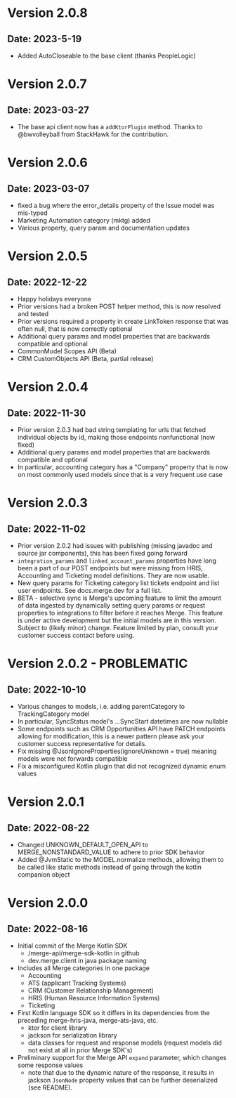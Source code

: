 # Version 2.0.8 

## Date: 2023-5-19

- Added AutoCloseable to the base client (thanks PeopleLogic)

# Version 2.0.7

## Date: 2023-03-27

- The base api client now has a `addKtorPlugin` method. Thanks to @bwvolleyball from StackHawk for the contribution.

# Version 2.0.6

## Date: 2023-03-07

- fixed a bug where the error_details property of the Issue model was mis-typed
- Marketing Automation category (mktg) added
- Various property, query param and documentation updates

# Version 2.0.5

## Date: 2022-12-22

- Happy holidays everyone
- Prior versions had a broken POST helper method, this is now resolved and tested
- Prior versions required a property in create LinkToken response that was often null, that is now correctly optional
- Additional query params and model properties that are backwards compatible and optional
- CommonModel Scopes API (Beta)
- CRM CustomObjects API (Beta, partial release)

# Version 2.0.4

## Date: 2022-11-30

- Prior version 2.0.3 had bad string templating for urls that fetched individual objects by id, making those endpoints nonfunctional (now fixed)
- Additional query params and model properties that are backwards compatible and optional
- In particular, accounting category has a "Company" property that is now on most commonly used models since that is a very frequent use case

# Version 2.0.3

## Date: 2022-11-02

- Prior version 2.0.2 had issues with publishing (missing javadoc and source jar components), this has been fixed going forward
- `integration_params` and `linked_account_params` properties have long been a part of our POST endpoints but were missing from HRIS, Accounting and Ticketing model definitions. They are now usable.
- New query params for Ticketing category list tickets endpoint and list user endpoints. See docs.merge.dev for a full list.
- BETA - selective sync is Merge's upcoming feature to limit the amount of data ingested by dynamically setting query params or request properties to integrations to filter before it reaches Merge. This feature is under active development but the initial models are in this version. Subject to (likely minor) change. Feature limited by plan, consult your customer success contact before using.

# Version 2.0.2 - PROBLEMATIC

## Date: 2022-10-10

- Various changes to models, i.e. adding parentCategory to TrackingCategory model
- In particular, SyncStatus model's ...SyncStart datetimes are now nullable
- Some endpoints such as CRM Opportunities API have PATCH endpoints allowing for modification, this is a newer pattern please ask your customer success representative for details.
- Fix missing @JsonIgnoreProperties(ignoreUnknown = true) meaning models were not forwards compatible
- Fix a misconfigured Kotlin plugin that did not recognized dynamic enum values

# Version 2.0.1

## Date: 2022-08-22

- Changed UNKNOWN_DEFAULT_OPEN_API to MERGE_NONSTANDARD_VALUE to adhere to prior SDK behavior
- Added @JvmStatic to the MODEL.normalize methods, allowing them to be called like static methods instead of going through the kotlin companion object

# Version 2.0.0

## Date: 2022-08-16

- Initial commit of the Merge Kotlin SDK 
  - /merge-api/merge-sdk-kotlin in github
  - dev.merge.client in java package naming
- Includes all Merge categories in one package
  - Accounting
  - ATS (applicant Tracking Systems)
  - CRM (Customer Relationship Management)
  - HRIS (Human Resource Information Systems)
  - Ticketing
- First Kotlin language SDK so it differs in its dependencies from the preceding merge-hris-java, merge-ats-java, etc.
  - ktor for client library
  - jackson for serialization library
  - data classes for request and response models (request models did not exist at all in prior Merge SDK's)
- Preliminary support for the Merge API `expand` parameter, which changes some response values
  - note that due to the dynamic nature of the response, it results in jackson `JsonNode` property values that can be further deserialized (see README). 
